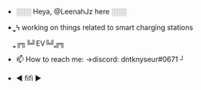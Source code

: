 -  ░░░ Heya, @LeenahJz here ░░░

-  ͚͚Ϟ working on things related to smart charging stations

   ͚͚╔╗╚╝EV╚╝͚͚╔╗

- 📫 How to reach me: 
      →discord: dntknyseur#0671 
                                ┘
- ◄           ﬁﬁ                 ►                     
                                


